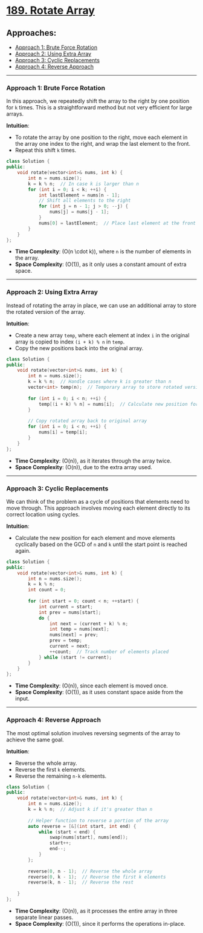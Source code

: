 # [189. Rotate Array](https://leetcode.com/problems/rotate-array/)

## Approaches:
- [Approach 1: Brute Force Rotation](#approach-1-brute-force-rotation)
- [Approach 2: Using Extra Array](#approach-2-using-extra-array)
- [Approach 3: Cyclic Replacements](#approach-3-cyclic-replacements)
- [Approach 4: Reverse Approach](#approach-4-reverse-approach)

---

### Approach 1: Brute Force Rotation

In this approach, we repeatedly shift the array to the right by one position for `k` times. This is a straightforward method but not very efficient for large arrays.

**Intuition**:
- To rotate the array by one position to the right, move each element in the array one index to the right, and wrap the last element to the front.
- Repeat this shift `k` times.

```cpp
class Solution {
public:
    void rotate(vector<int>& nums, int k) {
        int n = nums.size();
        k = k % n;  // In case k is larger than n
        for (int i = 0; i < k; ++i) {
            int lastElement = nums[n - 1];
            // Shift all elements to the right
            for (int j = n - 1; j > 0; --j) {
                nums[j] = nums[j - 1];
            }
            nums[0] = lastElement;  // Place last element at the front
        }
    }
};
```

- **Time Complexity**: \(O(n \cdot k)\), where `n` is the number of elements in the array.
- **Space Complexity**: \(O(1)\), as it only uses a constant amount of extra space.

---

### Approach 2: Using Extra Array

Instead of rotating the array in place, we can use an additional array to store the rotated version of the array.

**Intuition**:
- Create a new array `temp`, where each element at index `i` in the original array is copied to index `(i + k) % n` in `temp`.
- Copy the new positions back into the original array.

```cpp
class Solution {
public:
    void rotate(vector<int>& nums, int k) {
        int n = nums.size();
        k = k % n;  // Handle cases where k is greater than n
        vector<int> temp(n);  // Temporary array to store rotated version
        
        for (int i = 0; i < n; ++i) {
            temp[(i + k) % n] = nums[i];  // Calculate new position for each element
        }
        
        // Copy rotated array back to original array
        for (int i = 0; i < n; ++i) {
            nums[i] = temp[i];
        }
    }
};
```

- **Time Complexity**: \(O(n)\), as it iterates through the array twice.
- **Space Complexity**: \(O(n)\), due to the extra array used.

---

### Approach 3: Cyclic Replacements

We can think of the problem as a cycle of positions that elements need to move through. This approach involves moving each element directly to its correct location using cycles.

**Intuition**:
- Calculate the new position for each element and move elements cyclically based on the GCD of `n` and `k` until the start point is reached again.

```cpp
class Solution {
public:
    void rotate(vector<int>& nums, int k) {
        int n = nums.size();
        k = k % n;
        int count = 0;
        
        for (int start = 0; count < n; ++start) {
            int current = start;
            int prev = nums[start];
            do {
                int next = (current + k) % n;
                int temp = nums[next];
                nums[next] = prev;
                prev = temp;
                current = next;
                ++count;  // Track number of elements placed
            } while (start != current);
        }
    }
};
```

- **Time Complexity**: \(O(n)\), since each element is moved once.
- **Space Complexity**: \(O(1)\), as it uses constant space aside from the input.

---

### Approach 4: Reverse Approach

The most optimal solution involves reversing segments of the array to achieve the same goal.

**Intuition**:
- Reverse the whole array.
- Reverse the first `k` elements.
- Reverse the remaining `n-k` elements.

```cpp
class Solution {
public:
    void rotate(vector<int>& nums, int k) {
        int n = nums.size();
        k = k % n;  // Adjust k if it's greater than n
        
        // Helper function to reverse a portion of the array
        auto reverse = [&](int start, int end) {
            while (start < end) {
                swap(nums[start], nums[end]);
                start++;
                end--;
            }
        };
        
        reverse(0, n - 1);  // Reverse the whole array
        reverse(0, k - 1);  // Reverse the first k elements
        reverse(k, n - 1);  // Reverse the rest
        
    }
};
```

- **Time Complexity**: \(O(n)\), as it processes the entire array in three separate linear passes.
- **Space Complexity**: \(O(1)\), since it performs the operations in-place.

